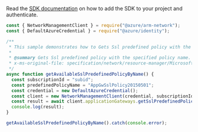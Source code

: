 Read the [SDK documentation](https://github.com/Azure/azure-sdk-for-js/blob/%40azure%2Farm-network_28.0.0/sdk/network/arm-network/README.md) on how to add the SDK to your project and authenticate.

```javascript
const { NetworkManagementClient } = require("@azure/arm-network");
const { DefaultAzureCredential } = require("@azure/identity");

/**
 * This sample demonstrates how to Gets Ssl predefined policy with the specified policy name.
 *
 * @summary Gets Ssl predefined policy with the specified policy name.
 * x-ms-original-file: specification/network/resource-manager/Microsoft.Network/stable/2021-08-01/examples/ApplicationGatewayAvailableSslOptionsPredefinedPolicyGet.json
 */
async function getAvailableSslPredefinedPolicyByName() {
  const subscriptionId = "subid";
  const predefinedPolicyName = "AppGwSslPolicy20150501";
  const credential = new DefaultAzureCredential();
  const client = new NetworkManagementClient(credential, subscriptionId);
  const result = await client.applicationGateways.getSslPredefinedPolicy(predefinedPolicyName);
  console.log(result);
}

getAvailableSslPredefinedPolicyByName().catch(console.error);
```
